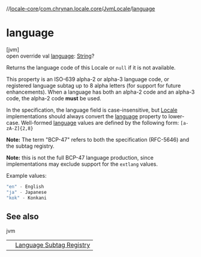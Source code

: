 //[locale-core](../../../index.md)/[com.chrynan.locale.core](../index.md)/[JvmLocale](index.md)/[language](language.md)

# language

[jvm]\
open override val [language](language.md): [String](https://kotlinlang.org/api/latest/jvm/stdlib/kotlin/-string/index.html)?

Returns the language code of this Locale or `null` if it is not available.

This property is an ISO-639 alpha-2 or alpha-3 language code, or registered language subtag up to 8 alpha letters (for support for future enhancements). When a language has both an alpha-2 code and an alpha-3 code, the alpha-2 code **must** be used.

In the specification, the language field is case-insensitive, but [Locale](../-locale/index.md#-1762194833%2FExtensions%2F-1283056228) implementations should always convert the [language](language.md) property to lower-case. Well-formed [language](language.md) values are defined by the following form: `[a-zA-Z]{2,8}`

**Note:** The term &quot;BCP-47&quot; refers to both the specification (RFC-5646) and the subtag registry.

**Note:** this is not the full BCP-47 language production, since implementations may exclude support for the `extlang` values.

Example values:

```kotlin
"en" - English
"ja" - Japanese
"kok" - Konkani
```

## See also

jvm

| | |
|---|---|
|  | [Language Subtag Registry](https://www.iana.org/assignments/language-subtag-registry/language-subtag-registry) |
